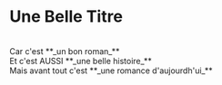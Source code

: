 # Une Belle Titre

<br>
Car c'est **_un bon roman_** <br>
Et c'est AUSSI **_une belle histoire_** <br>
Mais avant tout c'est **_une romance d'aujourdh'ui_** <br>
